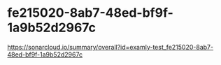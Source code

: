 # fe215020-8ab7-48ed-bf9f-1a9b52d2967c
https://sonarcloud.io/summary/overall?id=examly-test_fe215020-8ab7-48ed-bf9f-1a9b52d2967c
